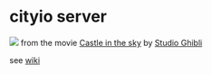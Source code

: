 # cityio server
![](http://moviemezzanine.com/wp-content/uploads/laputa-header-1140x634.jpg)
from the movie [Castle in the sky](https://en.wikipedia.org/wiki/Castle_in_the_Sky) by [Studio Ghibli](http://www.ghibli.jp/)

see [wiki](https://github.com/mitmedialab/cityioserver/wiki) 
